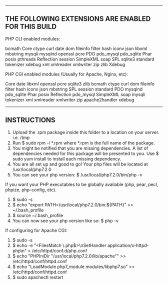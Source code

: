 ------------------------------------------------------------------------------------------------------------------------------
THE FOLLOWING EXTENSIONS ARE ENABLED FOR THIS BUILD
------------------------------------------------------------------------------------------------------------------------------

PHP CLI enabled modules:

bcmath Core ctype curl date dom fileinfo filter hash iconv json libxml mbstring mysqli mysqlnd openssl pcre PDO pdo_mysql pdo_sqlite Phar posix pthreads Reflection session SimpleXML soap SPL sqlite3 standard tokenizer xdebug xml xmlreader xmlwriter zip zlib Xdebug

PHP CGI enabled modules (Usually for Apache, Nginx, etc):

Core date libxml openssl pcre sqlite3 zlib bcmath ctype curl dom fileinfo filter hash iconv json mbstring SPL session standard PDO mysqlnd pdo_sqlite Phar posix Reflection pdo_mysql SimpleXML soap mysqli tokenizer xml xmlreader xmlwriter zip apache2handler xdebug

------------------------------------------------------------------------------------------------------------------------------
INSTRUCTIONS
------------------------------------------------------------------------------------------------------------------------------


1. Upload the .rpm package inside this folder to a location on your server. i.e. /tmp
2. Run $ sudo rpm -i *.rpm where *.rpm is the full name of the package.
3. You might be notified that you are missing dependencies. A list of dependencies needed for this package will be 
presented to you. Use $ sudo yum install to install each missing dependency. 
4. You are all set up and good to go! Your php files will be located at /usr/local/php7.2.0
5. You can see your php version: $ /usr/local/php7.2.0/bin/php -v


If you want your PHP executables to be globally available (php, pear, pecl, phpize, php-config, etc).
1. $ sudo -s 
2. $ echo "export PATH=/usr/local/php7.2.0/bin:${PATH}" >> ~/.bash_profile
3. $ source ~/.bash_profile
4. You can now see your php version like so: $ php -v

If configuring for Apache CGI:
1. $ sudo -s
2. $ echo -e "<FilesMatch \\.php$>\nSetHandler application/x-httpd-php\n</FilesMatch>" > /etc/httpd/conf.d/php.conf
3. $ echo "PHPIniDir \"/usr/local/php7.2.0/lib/apache\"" >> /etc/httpd/conf/httpd.conf
4. $ echo "LoadModule php7_module modules/libphp7.so" >> /etc/httpd/conf/httpd.conf
5. $ sudo apachectl restart
